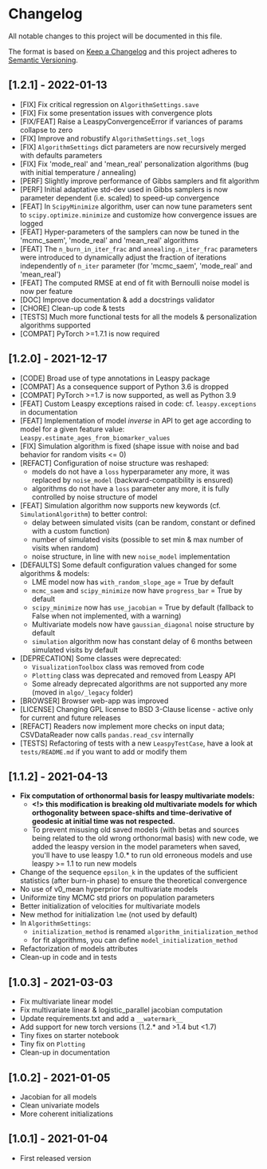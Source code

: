 # Changelog

All notable changes to this project will be documented in this file.

The format is based on [Keep a Changelog](http://keepachangelog.com/en/1.0.0/)
and this project adheres to [Semantic Versioning](http://semver.org/spec/v2.0.0.html).

## [1.2.1] - 2022-01-13
- [FIX] Fix critical regression on `AlgorithmSettings.save`
- [FIX] Fix some presentation issues with convergence plots
- [FIX/FEAT] Raise a LeaspyConvergenceError if variances of params collapse to zero
- [FIX] Improve and robustify `AlgorithmSettings.set_logs`
- [FIX] `AlgorithmSettings` dict parameters are now recursively merged with defaults parameters
- [FIX] Fix 'mode_real' and 'mean_real' personalization algorithms (bug with initial temperature / annealing)
- [PERF] Slightly improve performance of Gibbs samplers and fit algorithm
- [PERF] Initial adaptative std-dev used in Gibbs samplers is now parameter dependent (i.e. scaled) to speed-up convergence
- [FEAT] In `ScipyMinimize` algorithm, user can now tune parameters sent to `scipy.optimize.minimize` and customize how convergence issues are logged
- [FEAT] Hyper-parameters of the samplers can now be tuned in the 'mcmc_saem', 'mode_real' and 'mean_real' algorithms
- [FEAT] The `n_burn_in_iter_frac` and `annealing.n_iter_frac` parameters were introduced to dynamically adjust the fraction of iterations independently of `n_iter` parameter (for 'mcmc_saem', 'mode_real' and 'mean_real')
- [FEAT] The computed RMSE at end of fit with Bernoulli noise model is now per feature
- [DOC] Improve documentation & add a docstrings validator
- [CHORE] Clean-up code & tests
- [TESTS] Much more functional tests for all the models & personalization algorithms supported
- [COMPAT] PyTorch >=1.7.1 is now required

## [1.2.0] - 2021-12-17
- [CODE] Broad use of type annotations in Leaspy package
- [COMPAT] As a consequence support of Python 3.6 is dropped
- [COMPAT] PyTorch >=1.7 is now supported, as well as Python 3.9
- [FEAT] Custom Leaspy exceptions raised in code: cf. `leaspy.exceptions` in documentation
- [FEAT] Implementation of model _inverse_ in API to get age according to model for a given feature value: `Leaspy.estimate_ages_from_biomarker_values`
- [FIX] Simulation algorithm is fixed (shape issue with noise and bad behavior for random visits <= 0)
- [REFACT] Configuration of noise structure was reshaped:
  - models do not have a `loss` hyperparameter any more, it was replaced by `noise_model` (backward-compatibility is ensured)
  - algorithms do not have a `loss` parameter any more, it is fully controlled by noise structure of model
- [FEAT] Simulation algorithm now supports new keywords (cf. `SimulationAlgorithm`) to better control:
  - delay between simulated visits (can be random, constant or defined with a custom function)
  - number of simulated visits (possible to set min & max number of visits when random)
  - noise structure, in line with new `noise_model` implementation
- [DEFAULTS] Some default configuration values changed for some algorithms & models:
  - LME model now has `with_random_slope_age` = True by default
  - `mcmc_saem` and `scipy_minimize` now have `progress_bar` = True by default
  - `scipy_minimize` now has `use_jacobian` = True by default (fallback to False when not implemented, with a warning)
  - Multivariate models now have `gaussian_diagonal` noise structure by default
  - `simulation` algorithm now has constant delay of 6 months between simulated visits by default
- [DEPRECATION] Some classes were deprecated:
  - `VisualizationToolbox` class was removed from code
  - `Plotting` class was deprecated and removed from Leaspy API
  - Some already deprecated algorithms are not supported any more (moved in `algo/_legacy` folder)
- [BROWSER] Browser web-app was improved
- [LICENSE] Changing GPL license to BSD 3-Clause license - active only for current and future releases
- [REFACT] Readers now implement more checks on input data; CSVDataReader now calls `pandas.read_csv` internally
- [TESTS] Refactoring of tests with a new `LeaspyTestCase`, have a look at `tests/README.md` if you want to add or modify them

## [1.1.2] - 2021-04-13
- **Fix computation of orthonormal basis for leaspy multivariate models:**
  - **<!> this modification is breaking old multivariate models for which orthogonality**
    **between space-shifts and time-derivative of geodesic at initial time was not respected.**
  - To prevent misusing old saved models (with betas and sources being related to the old wrong
    orthonormal basis) with new code, we added the leaspy version in the model parameters when saved,
    you'll have to use leaspy 1.0.* to run old erroneous models and use leaspy >= 1.1 to run new models
- Change of the sequence `epsilon_k` in the updates of the sufficient statistics (after burn-in phase)
  to ensure the theoretical convergence
- No use of v0_mean hyperprior for multivariate models
- Uniformize tiny MCMC std priors on population parameters
- Better initialization of velocities for multivariate models
- New method for initialization `lme` (not used by default)
- In `AlgorithmSettings`:
  - `initialization_method` is renamed `algorithm_initialization_method`
  - for fit algorithms, you can define `model_initialization_method`
- Refactorization of models attributes
- Clean-up in code and in tests

## [1.0.3] - 2021-03-03
- Fix multivariate linear model
- Fix multivariate linear & logistic_parallel jacobian computation
- Update requirements.txt and add a `__watermark__`
- Add support for new torch versions (1.2.* and >1.4 but <1.7)
- Tiny fixes on starter notebook
- Tiny fix on `Plotting`
- Clean-up in documentation

## [1.0.2] - 2021-01-05
- Jacobian for all models
- Clean univariate models
- More coherent initializations

## [1.0.1] - 2021-01-04
- First released version

